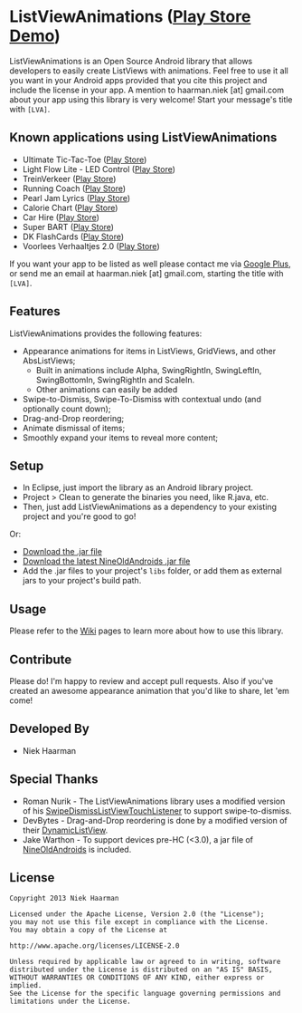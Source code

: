 ListViewAnimations ([Play Store Demo][1])
===========

ListViewAnimations is an Open Source Android library that allows developers to easily create ListViews with animations.
Feel free to use it all you want in your Android apps provided that you cite this project and include the license in your app.
A mention to haarman.niek [at] gmail.com about your app using this library is very welcome! Start your message's title with `[LVA]`.

Known applications using ListViewAnimations
-----
* Ultimate Tic-Tac-Toe ([Play Store][12])
* Light Flow Lite - LED Control ([Play Store][18])
* TreinVerkeer ([Play Store][6])
* Running Coach ([Play Store][9])
* Pearl Jam Lyrics ([Play Store][19])
* Calorie Chart ([Play Store][20])
* Car Hire ([Play Store][10])
* Super BART ([Play Store][11])
* DK FlashCards ([Play Store][15])
* Voorlees Verhaaltjes 2.0 ([Play Store][21])

If you want your app to be listed as well please contact me via [Google Plus][8], or send me an email at haarman.niek [at] gmail.com, starting the title with `[LVA]`.

Features
-----
ListViewAnimations provides the following features:
* Appearance animations for items in ListViews, GridViews, and other AbsListViews;
	* Built in animations include Alpha, SwingRightIn, SwingLeftIn, SwingBottomIn, SwingRightIn and ScaleIn.
	* Other animations can easily be added
* Swipe-to-Dismiss, Swipe-To-Dismiss with contextual undo (and optionally count down);
* Drag-and-Drop reordering;
* Animate dismissal of items;
* Smoothly expand your items to reveal more content;

Setup
-----
* In Eclipse, just import the library as an Android library project.
* Project > Clean to generate the binaries you need, like R.java, etc.
* Then, just add ListViewAnimations as a dependency to your existing project and you're good to go!

Or:

* [Download the .jar file][4]
* [Download the latest NineOldAndroids .jar file][17]
* Add the .jar files to your project's `libs` folder, or add them as external jars to your project's build path.

Usage
-----
Please refer to the [Wiki][13] pages to learn more about how to use this library.

Contribute
-----
Please do! I'm happy to review and accept pull requests.
Also if you've created an awesome appearance animation that you'd like to share, let 'em come!

Developed By
-----
* Niek Haarman

Special Thanks
-----
* Roman Nurik - The ListViewAnimations library uses a modified version of his [SwipeDismissListViewTouchListener][5] to support swipe-to-dismiss.
* DevBytes - Drag-and-Drop reordering is done by a modified version of their [DynamicListView][16].
* Jake Warthon - To support devices pre-HC (<3.0), a jar file of [NineOldAndroids][2] is included.

License
-----

	Copyright 2013 Niek Haarman

	Licensed under the Apache License, Version 2.0 (the "License");
	you may not use this file except in compliance with the License.
	You may obtain a copy of the License at

	http://www.apache.org/licenses/LICENSE-2.0

	Unless required by applicable law or agreed to in writing, software
	distributed under the License is distributed on an "AS IS" BASIS,
	WITHOUT WARRANTIES OR CONDITIONS OF ANY KIND, either express or implied.
	See the License for the specific language governing permissions and
	limitations under the License.

 [1]: https://play.google.com/store/apps/details?id=com.haarman.listviewanimations
 [2]: http://nineoldandroids.com/
 [3]: http://en.wikipedia.org/wiki/Decorator_pattern
 [4]: https://github.com/nhaarman/ListViewAnimations/blob/master/com.haarman.listviewanimations-2.5.2.jar?raw=true
 [5]: https://gist.github.com/romannurik/2980593
 [6]: https://play.google.com/store/apps/details?id=com.haarman.treinverkeer
 [7]: https://www.twitter.com/niekfct
 [8]: https://plus.google.com/106017817931984343451
 [9]: https://play.google.com/store/apps/details?id=com.niek.runningapp
 [10]: https://play.google.com/store/apps/details?id=com.rentalcars.handset
 [11]: https://play.google.com/store/apps/details?id=com.getgoodcode.bart
 [12]: https://play.google.com/store/apps/details?id=com.haarman.ultimatettt
 [13]: https://github.com/nhaarman/ListViewAnimations/wiki
 [15]: https://play.google.com/store/apps/details?id=com.ducky.flashcards
 [16]: http://youtu.be/_BZIvjMgH-Q
 [17]: https://github.com/JakeWharton/NineOldAndroids/downloads
 [18]: https://play.google.com/store/apps/details?id=com.rageconsulting.android.lightflowlite
 [19]: https://play.google.com/store/apps/details?id=com.juannale.pearljamlyricsapp
 [20]: https://play.google.com/store/apps/details?id=com.cafetaso.foodinfo
 [21]: https://play.google.com/store/apps/details?id=sa.voorleesVerhaaltjes
